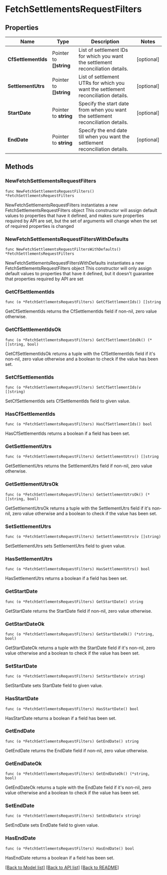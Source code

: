 # FetchSettlementsRequestFilters

## Properties

Name | Type | Description | Notes
------------ | ------------- | ------------- | -------------
**CfSettlementIds** | Pointer to **[]string** | List of settlement IDs for which you want the settlement reconciliation details. | [optional] 
**SettlementUtrs** | Pointer to **[]string** | List of settlement UTRs for which you want the settlement reconciliation details. | [optional] 
**StartDate** | Pointer to **string** | Specify the start date from when you want the settlement reconciliation details. | [optional] 
**EndDate** | Pointer to **string** | Specify the end date till when you want the settlement reconciliation details. | [optional] 

## Methods

### NewFetchSettlementsRequestFilters

`func NewFetchSettlementsRequestFilters() *FetchSettlementsRequestFilters`

NewFetchSettlementsRequestFilters instantiates a new FetchSettlementsRequestFilters object
This constructor will assign default values to properties that have it defined,
and makes sure properties required by API are set, but the set of arguments
will change when the set of required properties is changed

### NewFetchSettlementsRequestFiltersWithDefaults

`func NewFetchSettlementsRequestFiltersWithDefaults() *FetchSettlementsRequestFilters`

NewFetchSettlementsRequestFiltersWithDefaults instantiates a new FetchSettlementsRequestFilters object
This constructor will only assign default values to properties that have it defined,
but it doesn't guarantee that properties required by API are set

### GetCfSettlementIds

`func (o *FetchSettlementsRequestFilters) GetCfSettlementIds() []string`

GetCfSettlementIds returns the CfSettlementIds field if non-nil, zero value otherwise.

### GetCfSettlementIdsOk

`func (o *FetchSettlementsRequestFilters) GetCfSettlementIdsOk() (*[]string, bool)`

GetCfSettlementIdsOk returns a tuple with the CfSettlementIds field if it's non-nil, zero value otherwise
and a boolean to check if the value has been set.

### SetCfSettlementIds

`func (o *FetchSettlementsRequestFilters) SetCfSettlementIds(v []string)`

SetCfSettlementIds sets CfSettlementIds field to given value.

### HasCfSettlementIds

`func (o *FetchSettlementsRequestFilters) HasCfSettlementIds() bool`

HasCfSettlementIds returns a boolean if a field has been set.

### GetSettlementUtrs

`func (o *FetchSettlementsRequestFilters) GetSettlementUtrs() []string`

GetSettlementUtrs returns the SettlementUtrs field if non-nil, zero value otherwise.

### GetSettlementUtrsOk

`func (o *FetchSettlementsRequestFilters) GetSettlementUtrsOk() (*[]string, bool)`

GetSettlementUtrsOk returns a tuple with the SettlementUtrs field if it's non-nil, zero value otherwise
and a boolean to check if the value has been set.

### SetSettlementUtrs

`func (o *FetchSettlementsRequestFilters) SetSettlementUtrs(v []string)`

SetSettlementUtrs sets SettlementUtrs field to given value.

### HasSettlementUtrs

`func (o *FetchSettlementsRequestFilters) HasSettlementUtrs() bool`

HasSettlementUtrs returns a boolean if a field has been set.

### GetStartDate

`func (o *FetchSettlementsRequestFilters) GetStartDate() string`

GetStartDate returns the StartDate field if non-nil, zero value otherwise.

### GetStartDateOk

`func (o *FetchSettlementsRequestFilters) GetStartDateOk() (*string, bool)`

GetStartDateOk returns a tuple with the StartDate field if it's non-nil, zero value otherwise
and a boolean to check if the value has been set.

### SetStartDate

`func (o *FetchSettlementsRequestFilters) SetStartDate(v string)`

SetStartDate sets StartDate field to given value.

### HasStartDate

`func (o *FetchSettlementsRequestFilters) HasStartDate() bool`

HasStartDate returns a boolean if a field has been set.

### GetEndDate

`func (o *FetchSettlementsRequestFilters) GetEndDate() string`

GetEndDate returns the EndDate field if non-nil, zero value otherwise.

### GetEndDateOk

`func (o *FetchSettlementsRequestFilters) GetEndDateOk() (*string, bool)`

GetEndDateOk returns a tuple with the EndDate field if it's non-nil, zero value otherwise
and a boolean to check if the value has been set.

### SetEndDate

`func (o *FetchSettlementsRequestFilters) SetEndDate(v string)`

SetEndDate sets EndDate field to given value.

### HasEndDate

`func (o *FetchSettlementsRequestFilters) HasEndDate() bool`

HasEndDate returns a boolean if a field has been set.


[[Back to Model list]](../README.md#documentation-for-models) [[Back to API list]](../README.md#documentation-for-api-endpoints) [[Back to README]](../README.md)


